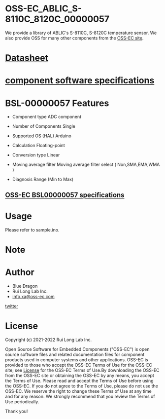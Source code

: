 # OSS-EC_ABLIC_S-8110C_8120C_00000057

We provide a library of ABLIC's S-8110C, S-8120C temperature sensor.
We also provide OSS for many other components from the [OSS-EC site](https://oss-ec.com/).

# [Datasheet](https://www.ablic.com/en/doc/datasheet/temperature_sensor/S8110C_8120C_E.pdf)

# [component software specifications](https://oss-ec.com/wp-content/uploads/2022/10/Spec-S-8110C_8120C.pdf)

# BSL-00000057 Features
- Component type         ADC component

- Number of Components   Single
- Supported OS (HAL)     Arduino
- Calculation            Floating-point
- Conversion type        Linear
- Moving average filter  Moving average filter select ( Non,SMA,EMA,WMA )
- Diagnosis              Range (Min to Max)
## [OSS-EC BSL00000057 specifications](https://oss-ec.com/wp-content/uploads/2022/09/Spec-00000057.pdf)

# Usage
Please refer to sample.ino.

# Note

# Author

* Blue Dragon
* Rui Long Lab Inc.
* info.xa@oss-ec.com

[twitter](https://twitter.com/oss_ec)

# License
Copyright (c) 2021-2022 Rui Long Lab Inc.
 
Open Source Software for Embedded Components ("OSS-EC") is 
open source software files and related documentation files 
for component products used in computer systems and other 
applications. OSS-EC is provided to those who accept the 
OSS-EC Terms of Use for the OSS-EC site; see 
[License](https://oss-ec.com/license_agreement/)
for the OSS-EC Terms of Use.By downloading the OSS-EC from 
the OSS-EC site or obtaining the OSS-EC by any means, you 
accept the Terms of Use. Please read and accept the Terms 
of Use before using the OSS-EC. If you do not agree to the 
Terms of Use, please do not use the OSS-EC. We reserve the 
right to change these Terms of Use at any time and for any 
reason. We strongly recommend that you review the Terms of 
Use periodically.

Thank you!
